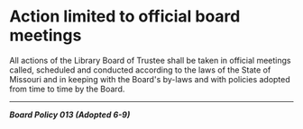 # Action limited to official board meetings

All actions of the Library Board of Trustee shall be taken in official meetings called, scheduled and conducted according to the laws of the State of Missouri and in keeping with the Board's by-laws and with policies adopted from time to time by the Board.

---

**_Board Policy 013 (Adopted 6-9)_**